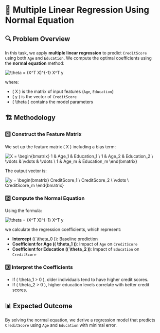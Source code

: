 # 📌 Multiple Linear Regression Using Normal Equation

## 🔍 Problem Overview
In this task, we apply **multiple linear regression** to predict `CreditScore` using both `Age` and `Education`. We compute the optimal coefficients using the **normal equation** method:

![\theta = (X^T X)^{-1} X^T y](https://latex.codecogs.com/svg.latex?\theta%20=%20(X^T%20X)^{-1}%20X^T%20y)

where:
- \( X \) is the matrix of input features (`Age`, `Education`)
- \( y \) is the vector of `CreditScore`
- \( \theta \) contains the model parameters

## 🏗️ Methodology

### 1️⃣ Construct the Feature Matrix
We set up the feature matrix \( X \) including a bias term:

![X = \begin{bmatrix} 1 & Age_1 & Education_1 \\ 1 & Age_2 & Education_2 \\ \vdots & \vdots & \vdots \\ 1 & Age_m & Education_m \end{bmatrix}](https://latex.codecogs.com/svg.latex?X%20=%20\begin{bmatrix}%201%20&%20Age_1%20&%20Education_1%20\\%201%20&%20Age_2%20&%20Education_2%20\\%20\vdots%20&%20\vdots%20&%20\vdots%20\\%201%20&%20Age_m%20&%20Education_m%20\end{bmatrix})

The output vector is:

![y = \begin{bmatrix} CreditScore_1 \\ CreditScore_2 \\ \vdots \\ CreditScore_m \end{bmatrix}](https://latex.codecogs.com/svg.latex?y%20=%20\begin{bmatrix}%20CreditScore_1%20\\%20CreditScore_2%20\\%20\vdots%20\\%20CreditScore_m%20\end{bmatrix})

### 2️⃣ Compute the Normal Equation
Using the formula:

![\theta = (X^T X)^{-1} X^T y](https://latex.codecogs.com/svg.latex?\theta%20=%20(X^T%20X)^{-1}%20X^T%20y)

we calculate the regression coefficients, which represent:
- **Intercept** (\( \theta_0 \)): Baseline prediction
- **Coefficient for Age (\( \theta_1 \))**: Impact of `Age` on `CreditScore`
- **Coefficient for Education (\( \theta_2 \))**: Impact of `Education` on `CreditScore`

### 3️⃣ Interpret the Coefficients
- If \( \theta_1 > 0 \), older individuals tend to have higher credit scores.
- If \( \theta_2 > 0 \), higher education levels correlate with better credit scores.

## 📊 Expected Outcome
By solving the normal equation, we derive a regression model that predicts `CreditScore` using `Age` and `Education` with minimal error.
